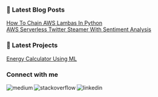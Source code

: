 ### 📕 Latest Blog Posts
<!-- BLOG-POST-LIST:START -->
[How To Chain AWS Lambas In Python](https://rlenaha2.medium.com/how-to-chain-aws-lambas-in-python-351e14378194)\
[AWS Serverless Twitter Steamer With Sentiment Analysis](https://medium.com/@rlenaha2/developing-a-serverless-twitter-streamer-and-performing-sentiment-analysis-58b096623a10)
<!-- BLOG-POST-LIST:END -->

### 📕 Latest Projects
<!-- BLOG-POST-LIST:START -->
[Energy Calculator Using ML](http://greenplanit.us/)
<!-- BLOG-POST-LIST:END -->

### Connect with me

[<img align="left" alt="medium" src="https://img.shields.io/badge/medium-%2312100E.svg?&style=for-the-badge&logo=medium&logoColor=white"/>](https://medium.com/@rlenaha2)

[<img align="left" alt="stackoverflow" src="https://img.shields.io/badge/stack%20overflow-FE7A16?logo=stack-overflow&logoColor=white&style=for-the-badge">](https://stackoverflow.com/users/10543771/ryanl)

[<img align="left" alt="linkedin" src="https://img.shields.io/badge/linkedin-%230077B5.svg?&style=for-the-badge&logo=linkedin&logoColor=white">](www.linkedin.com/in/ryan-lenahan-64349714)


<!--
**rlenaha2/rlenaha2** is a ✨ _special_ ✨ repository because its `README.md` (this file) appears on your GitHub profile.


Here are some ideas to get you started:

- 🔭 I’m currently working on ...
- 🌱 I’m currently learning ...
- 👯 I’m looking to collaborate on ...
- 🤔 I’m looking for help with ...
- 💬 Ask me about ...
- 📫 How to reach me: ...
- 😄 Pronouns: ...
- ⚡ Fun fact: ...
-->

